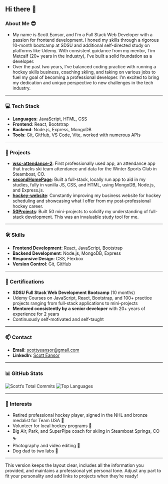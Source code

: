 ## Hi there 👋

### About Me 😎
- My name is Scott Eansor, and I’m a Full Stack Web Developer with a passion for frontend development. I honed my skills through a rigorous 10-month bootcamp at SDSU and additional self-directed study on platforms like Udemy. With consistent guidance from my mentor, Tim Metcalf (20+ years in the industry), I’ve built a solid foundation as a developer.
- Over the past two years, I’ve balanced coding practice with running a hockey skills business, coaching skiing, and taking on various jobs to fuel my goal of becoming a professional developer. I’m excited to bring my dedication and unique perspective to new challenges in the tech industry.

---

### 💻 Tech Stack
- **Languages**: JavaScript, HTML, CSS
- **Frontend**: React, Bootstrap
- **Backend**: Node.js, Express, MongoDB
- **Tools**: Git, GitHub, VS Code, Vite, worked with numerous APIs

---

### 🚀 Projects
- **[wsc-attendance-2](#)**: First professionally used app, an attendance app that tracks ski team attendance and data for the Winter Sports Club in Steamboat, CO.
- **[secondHomePage](#)**: Built a full-stack, locally run app to aid in my studies, fully in vanilla JS, CSS, and HTML, using MongoDB, Node.js, and Express.js.
- **[hockey-website](#)**: Constantly improving my business website for hockey scheduling and showcasing what I offer from my post-professional hockey career.
- **[50Projects](#)**: Built 50 mini-projects to solidify my understanding of full-stack development. This was an invaluable study tool for me.

---

### 🛠️ Skills
- **Frontend Development**: React, JavaScript, Bootstrap
- **Backend Development**: Node.js, MongoDB, Express
- **Responsive Design**: CSS, Flexbox
- **Version Control**: Git, GitHub

---

### 📜 Certifications
- **SDSU Full Stack Web Development Bootcamp** (10 months)
- Udemy Courses on JavaScript, React, Bootstrap, and 100+ practice projects ranging from full-stack applications to mini-projects
- **Mentored consistently by a senior developer** with 20+ years of experience for 2 years
- Continuously self-motivated and self-taught

---

### 📫 Contact
- **Email**: [scottyeansor@gmail.com](mailto:scottyeansor@gmail.com)
- **LinkedIn**: [Scott Eansor](https://www.linkedin.com/in/scotteansor/)

---

### 📊 GitHub Stats
![Scott’s Total Commits](https://github-readme-stats.vercel.app/api?username=ScottEansor&hide=prs,issues,contribs&include_all_commits=true&show_icons=true&theme=radical)
![Top Languages](https://github-readme-stats.vercel.app/api/top-langs/?username=ScottEansor&layout=compact&theme=radical)





---

### 🎨 Interests
- Retired professional hockey player, signed in the NHL and bronze medalist for Team USA 🏒
- Volunteer for local hockey programs 🏒
- Big Air, Park, and SuperPipe coach for skiing in Steamboat Springs, CO ⛷️
- Photography and video editing 📸
- Dog dad to two labs 🐶

---

This version keeps the layout clear, includes all the information you provided, and maintains a professional yet personal tone. Adjust any part to fit your personality and add links to projects when they’re ready!
<!--
**ScottEansor/ScottEansor** is a ✨ _special_ ✨ repository because its `README.md` (this file) appears on your GitHub profile.

Here are some ideas to get you started:

- 🔭 I’m currently working on ...
- 🌱 I’m currently learning ...
- 👯 I’m looking to collaborate on ...
- 🤔 I’m looking for help with ...
- 💬 Ask me about ...
- 📫 How to reach me: ...
- 😄 Pronouns: ...
- ⚡ Fun fact: ...
-->
